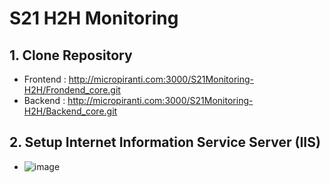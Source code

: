 # S21 H2H Monitoring

## 1. Clone Repository 
   - Frontend : http://micropiranti.com:3000/S21Monitoring-H2H/Frondend_core.git
   - Backend : http://micropiranti.com:3000/S21Monitoring-H2H/Backend_core.git
## 2. Setup Internet Information Service Server (IIS)
   - ![image](https://github.com/Snakesystem/keperluan/assets/90812378/8980794a-63c6-4def-986d-bcec2dad9142)
